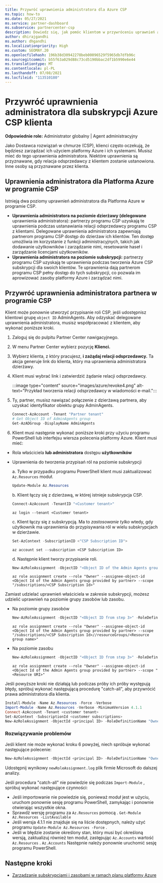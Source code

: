 ```yaml
---
title: Przywróć uprawnienia administratora dla Azure CSP
ms.topic: how-to
ms.date: 05/27/2021
ms.service: partner-dashboard
ms.subservice: partnercenter-csp
description: Dowiedz się, jak pomóc klientom w przywróceniu uprawnień administratora partnera, dzięki czemu partner może pomóc w zarządzaniu subskrypcjami usługi Azure Dostawca rozwiązań w chmurze (CSP) klienta.
author: dhirajgandhi
ms.author: dhgandhi
ms.localizationpriority: High
ms.custom: SEOMAY.20
ms.openlocfilehash: 196b38d30942278beb00096529f5965db7dfb96c
ms.sourcegitcommit: b55f63a029d88c73cd5190bbac2df1b5990e6e44
ms.translationtype: MT
ms.contentlocale: pl-PL
ms.lasthandoff: 07/08/2021
ms.locfileid: "113510180"
---
```

# <a name="reinstate-admin-privileges-for-a-customers-azure-csp-subscriptions"></a>Przywróć uprawnienia administratora dla subskrypcji Azure CSP klienta  

**Odpowiednie role:** Administrator globalny | Agent administracyjny

Jako Dostawca rozwiązań w chmurze (CSP), klienci często oczekują, że będziesz zarządzać ich użyciem platformy Azure i ich systemami. Musisz mieć do tego uprawnienia administratora. Niektóre uprawnienia są przyznawane, gdy relacja odsprzedawcy z klientem zostanie ustanowiona. Inne osoby są przyznawane przez klienta.

## <a name="admin-privileges-for-azure-in-csp"></a>Uprawnienia administratora dla Platforma Azure w programie CSP

Istnieją dwa poziomy uprawnień administratora dla Platforma Azure w programie CSP.

- **Uprawnienia administratora na poziomie dzierżawy (delegowane** uprawnienia administratora): partnerzy programu CSP uzyskają te uprawnienia podczas ustanawiania relacji odsprzedawcy programu CSP z klientami. Delegowane uprawnienia administratora zapewniają partnerom programu CSP dostęp do dzierżaw ich klientów. Ten dostęp umożliwia im korzystanie z funkcji administracyjnych, takich jak dodawanie użytkowników i zarządzanie nimi, resetowanie haseł i zarządzanie licencjami użytkowników.
- **Uprawnienia administratora na poziomie subskrypcji:** partnerzy programu CSP uzyskają te uprawnienia podczas tworzenia Azure CSP subskrypcji dla swoich klientów. Te uprawnienia dają partnerom programu CSP pełny dostęp do tych subskrypcji, co pozwala im aprowizować zasoby platformy Azure i zarządzać nimi.

## <a name="reinstate-csp-a-partners-admin-privileges"></a>Przywróć uprawnienia administratora partnera w programie CSP

Klient może ponownie utworzyć przypisanie roli CSP, jeśli udostępnisz klientowi grupę `object ID` AdminAgents. Aby odzyskać delegowane uprawnienia administratora, musisz współpracować z klientem, aby wykonać poniższe kroki.

1. Zaloguj się do pulpitu Partner Center nawigacyjnego.

2. W menu Partner Center wybierz pozycję **Klienci.**

3. Wybierz klienta, z który pracujesz, **i zażądaj relacji odsprzedawcy.** Ta akcja generuje link do klienta, który ma uprawnienia administratora dzierżawy.

4. Klient musi wybrać link i zatwierdzić żądanie relacji odsprzedawcy.

   :::image type="content" source="images/azure/revoke4.png" alt-text="Przykład tworzenia relacji odsprzedawcy w wiadomości e-mail.":::

5. Ty, partner, musisz nawiązać połączenie z dzierżawą partnera, aby uzyskać identyfikator obiektu grupy AdminAgents.
  
   ```powershell
   Connect-AzAccount -Tenant "Partner tenant"
   # Get Object ID of AdminAgents group
   Get-AzADGroup -DisplayName AdminAgents
   ```

6. Klient musi następnie wykonać poniższe kroki przy użyciu programu PowerShell lub interfejsu wiersza polecenia platformy Azure. Klient musi mieć:

- Rola właściciela **lub administratora** dostępu **użytkowników** 
- Uprawnienia do tworzenia przypisań ról na poziomie subskrypcji

   a. Tylko w przypadku programu PowerShell klient musi zaktualizować `Az.Resources` moduł.
   ```powershell
   Update-Module Az.Resources
   ```

   b. Klient łączy się z dzierżawą, w której istnieje subskrypcja CSP.
   ```powershell
   Connect-AzAccount -TenantID "<Customer tenant>"
   ```
   ```azurecli
   az login --tenant <Customer tenant>
   ```

   c. Klient łączy się z subskrypcją. Ma to *zastosowanie tylko* wtedy, gdy użytkownik ma uprawnienia do przypisywania ról w wielu subskrypcjach w dzierżawie.

   ```powershell
   Set-AzContext -SubscriptionID <"CSP Subscription ID">
   ```
   ```azurecli
   az account set --subscription <CSP Subscription ID>
   ```

   d. Następnie klient tworzy przypisanie roli.
    
   ```powershell
   New-AzRoleAssignment -ObjectID "<Object ID of the Admin Agents group provided by partner>" -RoleDefinitionName "Owner" -Scope "/subscriptions/'<CSP subscription ID>'"
   ```
   ```azurecli
   az role assignment create --role "Owner" --assignee-object-id <Object Id of the Admin Agents group provided by partner> --scope "/subscriptions/<CSP Subscription Id>"
   ```

Zamiast udzielać uprawnień właściciela w zakresie subskrypcji, możesz udzielić uprawnień na poziomie grupy zasobów lub zasobu. 

- Na poziomie grupy zasobów

   ```powershell
   New-AzRoleAssignment -ObjectID "<Object ID from step 3>" -RoleDefinitionName Owner -Scope "/subscriptions/'SubscriptionID of CSP subscription'/resourceGroups/'Resource group name'"
   ```

   ```azurecli
   az role assignment create --role "Owner" --assignee-object-id <Object Id of the Admin Agents group provided by partner> --scope "/subscriptions/<CSP Subscription Id>//resourceGroups/<Resource group name>"
   ```

- Na poziomie zasobu

   ```powershell
   New-AzRoleAssignment -ObjectID "<Object ID from step 3>" -RoleDefinitionName Owner -Scope "<Resource URI>"
   ```

   ```azurecli
   az role assignment create --role "Owner" --assignee-object-id <Object Id of the Admin Agents group provided by partner> --scope "<Resource URI>"
   ```

Jeśli powyższe kroki nie działają lub podczas próby ich próby występują błędy, spróbuj wykonać następującą procedurę "catch-all", aby przywrócić prawa administratora dla klienta.

```powershell
Install-Module -Name Az.Resources -Force -Verbose
Import-Module -Name Az.Resources -Verbose -MinimumVersion 4.1.1
Connect-AzAccount -Tenant <customer tenant>
Set-AzContext -SubscriptionId <customer subscriptions>
New-AzRoleAssignment -ObjectId <principal ID> -RoleDefinitionName "Owner" -Scope "/subscriptions/<customer subscription>" -ObjectType "ForeignGroup"
```

### <a name="troubleshooting"></a>Rozwiązywanie problemów

Jeśli klient nie może wykonać kroku 6 powyżej, niech spróbuje wykonać następujące polecenie:

```powershell
New-AzRoleAssignment -ObjectId <principal ID> -RoleDefinitionName "Owner" -Scope "/subscriptions/<costumer subscription>" -ObjectType "ForeignGroup" -Debug > newRoleAssignment.log
```

Udostępnij wynikowy `newRoleAssignment.log` plik firmie Microsoft do dalszej analizy.

Jeśli procedura "catch-all" nie powiedzie się podczas `Import-Module` , spróbuj wykonać następujące czynności:
- Jeśli importowanie nie powiedzie się, ponieważ moduł jest w użyciu, uruchom ponownie sesję programu PowerShell, zamykając i ponownie otwierając wszystkie okna.
- Sprawdź wersję programu za `Az.Resources` pomocą . `Get-Module Az.Resources -ListAvailable`
- Jeśli wersja 4.1.1 nie znajduje się na liście dostępnych, należy użyć programu `Update-Module Az.Resources -Force` .
- Jeśli w błędzie zostanie określony stan, który musi być określoną wersją, zaktualizuj również ten moduł, zastępując `Az.Accounts` wartość `Az.Resources` . `Az.Accounts` Następnie należy ponownie uruchomić sesję programu PowerShell.


## <a name="next-steps"></a>Następne kroki

- [Zarządzanie subskrypcjami i zasobami w ramach planu platformy Azure](azure-plan-manage.md)
